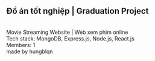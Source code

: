 <h2><b>Đồ án tốt nghiệp | Graduation Project</b></h2> <br/>
Movie Streaming Website | Web xem phim online <br/>
Tech stack: MongoDB, Express.js, Node.js, React.js <br/>
Members: 1 <br/>
made by hungblqn
